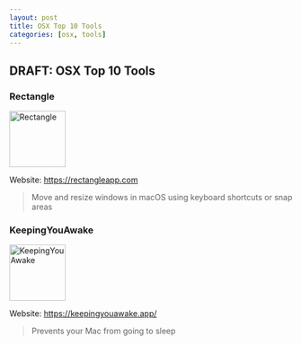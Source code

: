 ```yaml
---
layout: post
title: OSX Top 10 Tools
categories: [osx, tools]
---
```


## DRAFT: OSX Top 10 Tools

### Rectangle

<img src="https://rectangleapp.com/images/mac512pts1x.png" alt="Rectangle" width="100"/>

Website: https://rectangleapp.com

> Move and resize windows in macOS using keyboard shortcuts or snap areas

### KeepingYouAwake

<img src="https://keepingyouawake.app/icon-128@2x.33819b4f.png" alt="KeepingYouAwake" width="100">

Website: https://keepingyouawake.app/

> Prevents your Mac from going to sleep
